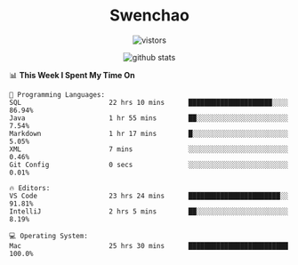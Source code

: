 <h1 align="center">Swenchao</h3>

<p align="center">
  <img src="https://visitor-badge.glitch.me/badge?page_id=Swenchao" alt="vistors" />
</p>

<p align="center">
  <img src="https://github-readme-stats.vercel.app/api?username=Swenchao&count_private=true&show_icons=true&theme=vue-dark&hide_title=true" alt="github stats" />
</p>

<!--START_SECTION:waka-->
📊 **This Week I Spent My Time On** 

```text
💬 Programming Languages: 
SQL                      22 hrs 10 mins      █████████████████████░░░░   86.94% 
Java                     1 hr 55 mins        ██░░░░░░░░░░░░░░░░░░░░░░░   7.54% 
Markdown                 1 hr 17 mins        █░░░░░░░░░░░░░░░░░░░░░░░░   5.05% 
XML                      7 mins              ░░░░░░░░░░░░░░░░░░░░░░░░░   0.46% 
Git Config               0 secs              ░░░░░░░░░░░░░░░░░░░░░░░░░   0.01%

🔥 Editors: 
VS Code                  23 hrs 24 mins      ███████████████████████░░   91.81% 
IntelliJ                 2 hrs 5 mins        ██░░░░░░░░░░░░░░░░░░░░░░░   8.19%

💻 Operating System: 
Mac                      25 hrs 30 mins      █████████████████████████   100.0%

```


<!--END_SECTION:waka-->
